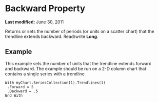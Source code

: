 
# Backward Property

 **Last modified:** June 30, 2011

Returns or sets the number of periods (or units on a scatter chart) that the trendline extends backward. Read/write  **Long**.

## Example

This example sets the number of units that the trendline extends forward and backward. The example should be run on a 2-D column chart that contains a single series with a trendline.


```
With myChart.SeriesCollection(1).Trendlines(1) 
 .Forward = 5 
 .Backward = .5 
End With
```

